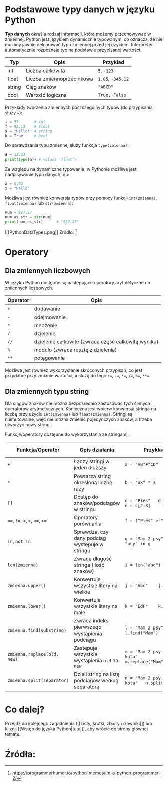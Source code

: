 # Podstawowe typy danych w języku Python

**Typ danych** określa rodzaj informacji, którą możemy przechowywać w zmiennej. Python jest językiem dynamicznie typowanym, co oznacza, że nie musimy jawnie deklarować typu zmiennej przed jej użyciem. Interpreter automatycznie rozpoznaje typ na podstawie przypisanej wartości.

| Typ    | Opis                      | Przykład          |
| ------ | ------------------------- | ----------------- |
| int    | Liczba całkowita          | `5`, `-123`       |
| float  | Liczba zmiennoprzecinkowa | `1.05`, `-345.12` |
| string | Ciąg znaków               | `"ABCD"`          |
| bool   | Wartość logiczna          | `True, False`     |
Przykłady tworzenia zmiennych poszczególnych typów (do przypisania służy `=`):
```Python
i = 37       # int
f = 92.13    # float
s = "Hello!" # string
b = True     # bool
```

Do sprawdzania typu zmiennej służy funkcja `type(zmienna)`:

```Python
a = 13.23
print(type(a)) # <class 'float'>
```

Ze względu na dynamiczne typowanie, w Pythonie możliwe jest nadpisywanie typu danych, np:

```Python
x = 5.93
x = "Hello"
```

Możliwa jest również konwersja typów przy pomocy funkcji `int(zmienna)`, `float(zmienna)` lub `str(zmienna)`:
```Python
num = 927.27
num_as_str = str(num)
print(num_as_str)      # "927.27"
```

![[PythonDataTypes.png]]
Źródło: [^meme1]

# Operatory

## Dla zmiennych liczbowych

W języku Python dostępne są następujące operatory arytmetyczne do zmiennych liczbowych.

| Operator | Opis                                                |
| -------- | --------------------------------------------------- |
| `+`      | dodawanie                                           |
| `-`      | odejmowanie                                         |
| `*`      | mnożenie                                            |
| `/`      | dzielenie                                           |
| `//`     | dzielenie całkowite (zwraca część całkowitą wyniku) |
| `%`      | modulo (zwraca resztę z dzielenia)                  |
| `**`     | potęgowanie                                         |
Możliwe jest również wykorzystanie skróconych przypisań, co jest przydatne przy zmianie wartości, a służą do tego `+=`, `-=`, `*=`, `/=`, `%=`, `**=`.

## Dla zmiennych typu string

Dla ciągów znaków nie można bezpośrednio zastosować tych samych operatorów arytmetycznych. Konieczna jest wpierw konwersja stringa na liczbę przy użyciu `int(zmienna)` lub `float(zmienna)`. Stringi są niemutowalne, więc nie można zmienić pojedynczych znaków, a trzeba utworzyć nowy string.

Funkcje/operatory dostępne do wykorzystania ze stringami:

| Funkcja/Operator                 | Opis działania                                     | Przykład                                                | Wynik przykładu                |
| -------------------------------- | -------------------------------------------------- | ------------------------------------------------------- | ------------------------------ |
| `+`                              | Łączy stringi w jeden dłuższy                      | `a = "AB"+"CD"`                                         | `"ABCD"`                       |
| `*`                              | Powtarza string określoną liczbę razy              | `b = "ok" * 3`                                          | `"okokok"`                     |
| `[]`                             | Dostęp do znaków/podciągów w stringu               | `c = "Pies"   d = c[0]   e = c[2:3]`                    | `d = "P"  e = "es"`            |
| `==`, `!=`, `<`, `>`, `<=`, `>=` | Operatory porównania                               | `f = ("Pies" > "Koń")`                                  | `False`                        |
| `in`, `not in`                   | Sprawdza, czy dany podciąg występuje w stringu     | `g = "Mam 2 psy"   h = "psy" in g`                      | `True`                         |
| `len(zmienna)`                   | Zwraca długość stringa (ilość znaków)              | `i = len("abc")`                                        | `3`                            |
| `zmienna.upper()`                | Konwertuje wszystkie litery na wielkie             | `j = "Abc"    j.upper()`                                | `"ABC"`                        |
| `zmienna.lower()`                | Konwertuje wszystkie litery na małe                | `k = "EdF"    k.lower()`                                | `"edf"`                        |
| `zmienna.find(substring)`        | Zwraca indeks pierwszego wystąpienia podciągu      | `l = "Mam 2 psy"   l.find("Mam")`                       | `0`                            |
| `zmienna.replace(old, new)`      | Zastępuje wszystkie wystąpienia `old` na `new`     | `m = "Mam 2 psy. Mam 1 kota"   m.replace("Mam","Masz")` | `"Masz 2 psy. Masz 1 kota"`    |
| `zmienna.split(separator)`       | Dzieli string na listę podciągów według separatora | `n = "Mam 2 psy. Mam 1 kota"   n.split(".")`            | `['Mam 2 psy', ' Mam 1 kota']` |

# Co dalej?
Przejdź do kolejnego zagadnienia ([[Listy, krotki, zbiory i słowniki]]) lub kliknij [[Wstęp do języka Python|tutaj]], aby wrócić do strony głównej tematu.
# Źródła:
[^meme1]: https://programmerhumor.io/python-memes/im-a-python-programmer-2/